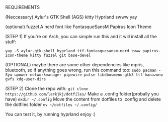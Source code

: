 REQUIREMENTS

(Neccessary)
Aylur's GTK Shell (AGS)
kitty
Hyprland
swww
yay

(optional)
fuzzel
A nerd font like FantasqueSansM
Papirus Icon Theme

(STEP 1)
If you're on Arch, you can simple run this and it will install all the stuff:

`yay -S aylur-gtk-shell hyprland ttf-fantasquesansm-nerd swww papirus-icon-theme kitty fuzzel git base-devel`

(OPTIONAL) maybe there are some other dependencies like mpris, bluetooth, so if anything goes wrong, run this command too:
`sudo pacman -Syu upower networkmanager pipewire-pulse libdbusmenu-gtk3 ttf-hanazono gvfs xdg-user-dirs`

(STEP 2)
Clone the repo with:
`git clone https://github.com/larkjkj/dotfiles/`
Make a .config folder(probally you have)
`mkdir ~/.config`
Move the content from dotfiles to .config and delete the dotfiles folder
`mv ~/dotfiles ~/.config/`

You can test it, by running hyprland
enjoy :)

